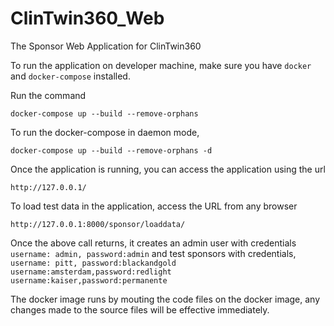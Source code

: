 # ClinTwin360_Web
The Sponsor Web Application for ClinTwin360

To run the application on developer machine, make sure you have `docker` and `docker-compose` installed.

Run the command

``` docker-compose up --build --remove-orphans ```

To run the docker-compose in daemon mode,

``` docker-compose up --build --remove-orphans -d ```

Once the application is running, you can access the application using the url

```http://127.0.0.1/```

To load test data in the application, access the URL from any browser

```http://127.0.0.1:8000/sponsor/loaddata/ ```

Once the above call returns, it creates an admin user with credentials ```username: admin, password:admin``` and test sponsors with credentials,
```username: pitt, password:blackandgold```
```username:amsterdam,password:redlight```
```username:kaiser,password:permanente```


The docker image runs by mouting the code files on the docker image, any changes made to the source files will be effective immediately.
